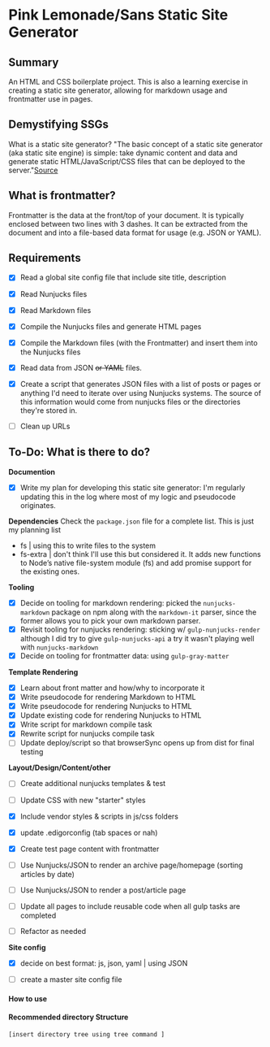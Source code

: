 # Pink Lemonade/Sans Static Site Generator

## Summary
An HTML and CSS boilerplate project. This is also a learning exercise in creating a static site generator, allowing for markdown usage and frontmatter use in pages.

## Demystifying SSGs
What is a static site generator? "The basic concept of a static site generator (aka static site engine) is simple: take dynamic content and data and generate static HTML/JavaScript/CSS files that can be deployed to the server."[Source](https://www.oreilly.com/ideas/static-site-generators)

## What is frontmatter?
Frontmatter is the data at the front/top of your document. It is typically enclosed between two lines with 3 dashes. It can be extracted from the document and into a file-based data format for usage (e.g. JSON or YAML).


## Requirements
- [x] Read a global site config file that include site title, description
- [x] Read Nunjucks files
- [x] Read Markdown files
- [x] Compile the Nunjucks files and generate HTML pages
- [x] Compile the Markdown files (with the Frontmatter) and insert them into the Nunjucks files
- [x] Read data from JSON ~~or YAML~~ files.
- [x] Create a script that generates JSON files with a list of posts or pages or anything I'd need to iterate over using Nunjucks systems. The source of this information would come from nunjucks files or the directories they're stored in.
- [ ] Clean up URLs


## To-Do: What is there to do?

**Documention**
- [x] Write my plan for developing this static site generator: I'm regularly updating this in the log where most of my logic and pseudocode originates.

**Dependencies**
Check the `package.json` file for a complete list. This is just my planning list
- fs | using this to write files to the system
- fs-extra | don't think I'll use this but considered it. It adds new functions to Node’s native file-system module (fs) and add promise support for the existing ones.


**Tooling**
- [x] Decide on tooling for markdown rendering: picked the `nunjucks-markdown` package on npm along with the `markdown-it` parser, since the former allows you to pick your own markdown parser.
- [x] Revisit tooling for nunjucks rendering: sticking w/ `gulp-nunjucks-render` although I did try to give `gulp-nunjucks-api` a try it wasn't playing well with `nunjucks-markdown`
- [x] Decide on tooling for frontmatter data: using `gulp-gray-matter`

**Template Rendering**
- [x] Learn about front matter and how/why to incorporate it
- [x] Write pseudocode for rendering Markdown to HTML
- [x] Write pseudocode for rendering Nunjucks to HTML
- [x] Update existing code for rendering Nunjucks to HTML
- [x] Write script for markdown compile task
- [x] Rewrite script for nunjucks compile task
- [ ] Update deploy/script so that browserSync opens up from dist for final testing

**Layout/Design/Content/other**
- [ ] Create additional nunjucks templates & test
- [ ] Update CSS with new "starter" styles
- [x] Include vendor styles & scripts in js/css folders
- [x] update .edigorconfig (tab spaces or nah)
- [x] Create test page content with frontmatter
- [ ] Use Nunjucks/JSON to render an archive page/homepage (sorting articles by date)
- [ ] Use Nunjucks/JSON to render a post/article page
- [ ] Update all pages to include reusable code when all gulp tasks are completed
- [ ] Refactor as needed


**Site config**
- [x] decide on best format: js, json, yaml  | using JSON
- [ ] create a master site config file


#### How to use


#### Recommended directory Structure
```
[insert directory tree using tree command ]

```
